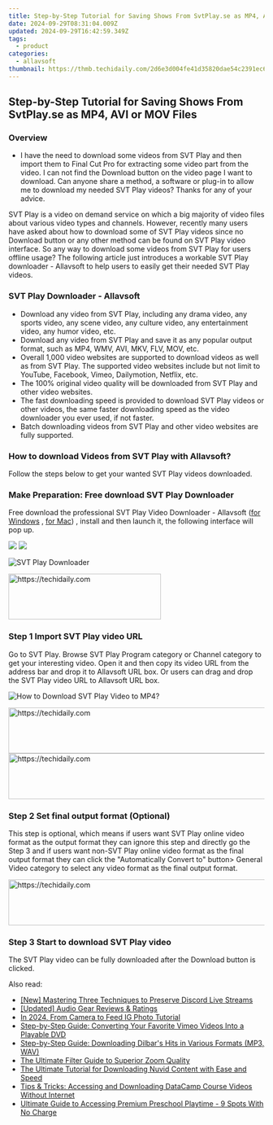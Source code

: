 ```yaml
---
title: Step-by-Step Tutorial for Saving Shows From SvtPlay.se as MP4, AVI or MOV Files
date: 2024-09-29T08:31:04.009Z
updated: 2024-09-29T16:42:59.349Z
tags:
  - product
categories:
  - allavsoft
thumbnail: https://thmb.techidaily.com/2d6e3d004fe41d35820dae54c2391ec61920df6e01f9e64b7d28d591e44b8418.png
---
```


## Step-by-Step Tutorial for Saving Shows From SvtPlay.se as MP4, AVI or MOV Files

### Overview

* I have the need to download some videos from SVT Play and then import them to Final Cut Pro for extracting some video part from the video. I can not find the Download button on the video page I want to download. Can anyone share a method, a software or plug-in to allow me to download my needed SVT Play videos? Thanks for any of your advice.

SVT Play is a video on demand service on which a big majority of video files about various video types and channels. However, recently many users have asked about how to download some of SVT Play videos since no Download button or any other method can be found on SVT Play video interface. So any way to download some videos from SVT Play for users offline usage? The following article just introduces a workable SVT Play downloader - Allavsoft to help users to easily get their needed SVT Play videos.

### SVT Play Downloader - Allavsoft

* Download any video from SVT Play, including any drama video, any sports video, any scene video, any culture video, any entertainment video, any humor video, etc.
* Download any video from SVT Play and save it as any popular output format, such as MP4, WMV, AVI, MKV, FLV, MOV, etc.
* Overall 1,000 video websites are supported to download videos as well as from SVT Play. The supported video websites include but not limit to YouTube, Facebook, Vimeo, Dailymotion, Netflix, etc.
* The 100% original video quality will be downloaded from SVT Play and other video websites.
* The fast downloading speed is provided to download SVT Play videos or other videos, the same faster downloading speed as the video downloader you ever used, if not faster.
* Batch downloading videos from SVT Play and other video websites are fully supported.

### How to download Videos from SVT Play with Allavsoft?

Follow the steps below to get your wanted SVT Play videos downloaded.

### Make Preparation: Free download SVT Play Downloader

Free download the professional SVT Play Video Downloader - Allavsoft ([for Windows](https://tools.techidaily.com/allavsoft/products/) , [for Mac](https://tools.techidaily.com/allavsoft/products/)) , install and then launch it, the following interface will pop up.

[![](https://www.allavsoft.com/how-to/../images/how-to/free-download-win.jpg)](https://tools.techidaily.com/allavsoft/products/) [![](https://www.allavsoft.com/how-to/../images/how-to/free-download-mac.jpg)](https://tools.techidaily.com/allavsoft/products/)

![SVT Play Downloader](https://www.allavsoft.com/how-to/../images/allavsoft/screen-shot-600.jpg)

<!-- affiliate ads begin -->
<a href="https://aligracehair.sjv.io/c/5597632/2006914/19272" target="_top" id="2006914">
  <img src="//a.impactradius-go.com/display-ad/19272-2006914" border="0" alt="https://techidaily.com" width="300" height="90"/>
</a>
<img height="0" width="0" src="https://aligracehair.sjv.io/i/5597632/2006914/19272" style="position:absolute;visibility:hidden;" border="0" />
<!-- affiliate ads end -->

### Step 1 Import SVT Play video URL

Go to SVT Play. Browse SVT Play Program category or Channel category to get your interesting video. Open it and then copy its video URL from the address bar and drop it to Allavsoft URL box. Or users can drag and drop the SVT Play video URL to Allavsoft URL box.

![How to Download SVT Play Video to MP4?](https://www.allavsoft.com/how-to/../images/how-to/download-rtmp-video/download-rtmp-video.jpg)

<!-- affiliate ads begin -->
<a href="https://appsumo.8odi.net/c/5597632/2082536/7443" target="_top" id="2082536">
  <img src="//a.impactradius-go.com/display-ad/7443-2082536" border="0" alt="https://techidaily.com" width="728" height="90"/>
</a>
<img height="0" width="0" src="https://appsumo.8odi.net/i/5597632/2082536/7443" style="position:absolute;visibility:hidden;" border="0" />
<!-- affiliate ads end -->

<!-- affiliate ads begin -->
<a href="https://appsumo.8odi.net/c/5597632/2068432/7443" target="_top" id="2068432">
  <img src="//a.impactradius-go.com/display-ad/7443-2068432" border="0" alt="https://techidaily.com" width="728" height="90"/>
</a>
<img height="0" width="0" src="https://appsumo.8odi.net/i/5597632/2068432/7443" style="position:absolute;visibility:hidden;" border="0" />
<!-- affiliate ads end -->

### Step 2 Set final output format (Optional)

This step is optional, which means if users want SVT Play online video format as the output format they can ignore this step and directly go the Step 3 and if users want non-SVT Play online video format as the final output format they can click the "Automatically Convert to" button> General Video category to select any video format as the final output format.

<!-- affiliate ads begin -->
<a href="https://appsumo.8odi.net/c/5597632/2068416/7443" target="_top" id="2068416">
  <img src="//a.impactradius-go.com/display-ad/7443-2068416" border="0" alt="https://techidaily.com" width="728" height="90"/>
</a>
<img height="0" width="0" src="https://appsumo.8odi.net/i/5597632/2068416/7443" style="position:absolute;visibility:hidden;" border="0" />
<!-- affiliate ads end -->

### Step 3 Start to download SVT Play video

The SVT Play video can be fully downloaded after the Download button is clicked.

<ins class="adsbygoogle"
     style="display:block"
     data-ad-format="autorelaxed"
     data-ad-client="ca-pub-7571918770474297"
     data-ad-slot="1223367746"></ins>

<ins class="adsbygoogle"
     style="display:block"
     data-ad-client="ca-pub-7571918770474297"
     data-ad-slot="8358498916"
     data-ad-format="auto"
     data-full-width-responsive="true"></ins>

<span class="atpl-alsoreadstyle">Also read:</span>
<div><ul>
<li><a href="https://remote-screen-capture.techidaily.com/new-mastering-three-techniques-to-preserve-discord-live-streams/"><u>[New] Mastering Three Techniques to Preserve Discord Live Streams</u></a></li>
<li><a href="https://screen-activity-recording.techidaily.com/updated-audio-gear-reviews-and-ratings/"><u>[Updated] Audio Gear Reviews & Ratings</u></a></li>
<li><a href="https://some-techniques.techidaily.com/in-2024-from-camera-to-feed-ig-photo-tutorial/"><u>In 2024, From Camera to Feed IG Photo Tutorial</u></a></li>
<li><a href="https://discover-comparisons.techidaily.com/step-by-step-guide-converting-your-favorite-vimeo-videos-into-a-playable-dvd/"><u>Step-by-Step Guide: Converting Your Favorite Vimeo Videos Into a Playable DVD</u></a></li>
<li><a href="https://discover-comparisons.techidaily.com/step-by-step-guide-downloading-dilbars-hits-in-various-formats-mp3-wav/"><u>Step-by-Step Guide: Downloading Dilbar's Hits in Various Formats (MP3, WAV)</u></a></li>
<li><a href="https://screen-capture.techidaily.com/the-ultimate-filter-guide-to-superior-zoom-quality/"><u>The Ultimate Filter Guide to Superior Zoom Quality</u></a></li>
<li><a href="https://discover-comparisons.techidaily.com/the-ultimate-tutorial-for-downloading-nuvid-content-with-ease-and-speed/"><u>The Ultimate Tutorial for Downloading Nuvid Content with Ease and Speed</u></a></li>
<li><a href="https://discover-comparisons.techidaily.com/tips-and-tricks-accessing-and-downloading-datacamp-course-videos-without-internet/"><u>Tips & Tricks: Accessing and Downloading DataCamp Course Videos Without Internet</u></a></li>
<li><a href="https://technical-tips.techidaily.com/ultimate-guide-to-accessing-premium-preschool-playtime-9-spots-with-no-charge/"><u>Ultimate Guide to Accessing Premium Preschool Playtime - 9 Spots With No Charge</u></a></li>
</ul></div>

